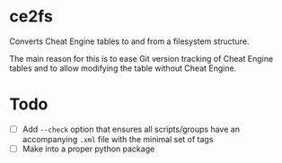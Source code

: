 # ce2fs
Converts Cheat Engine tables to and from a filesystem structure.

The main reason for this is to ease Git version tracking of Cheat Engine tables and to allow modifying the table without Cheat Engine. 

# Todo
- [ ] Add `--check` option that ensures all scripts/groups have an accompanying `.xml` file with the minimal set of tags
- [ ] Make into a proper python package
